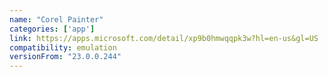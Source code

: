 ```yaml
---
name: "Corel Painter"
categories: ['app']
link: https://apps.microsoft.com/detail/xp9b0hmwqqpk3w?hl=en-us&gl=US
compatibility: emulation
versionFrom: "23.0.0.244"
---
```


